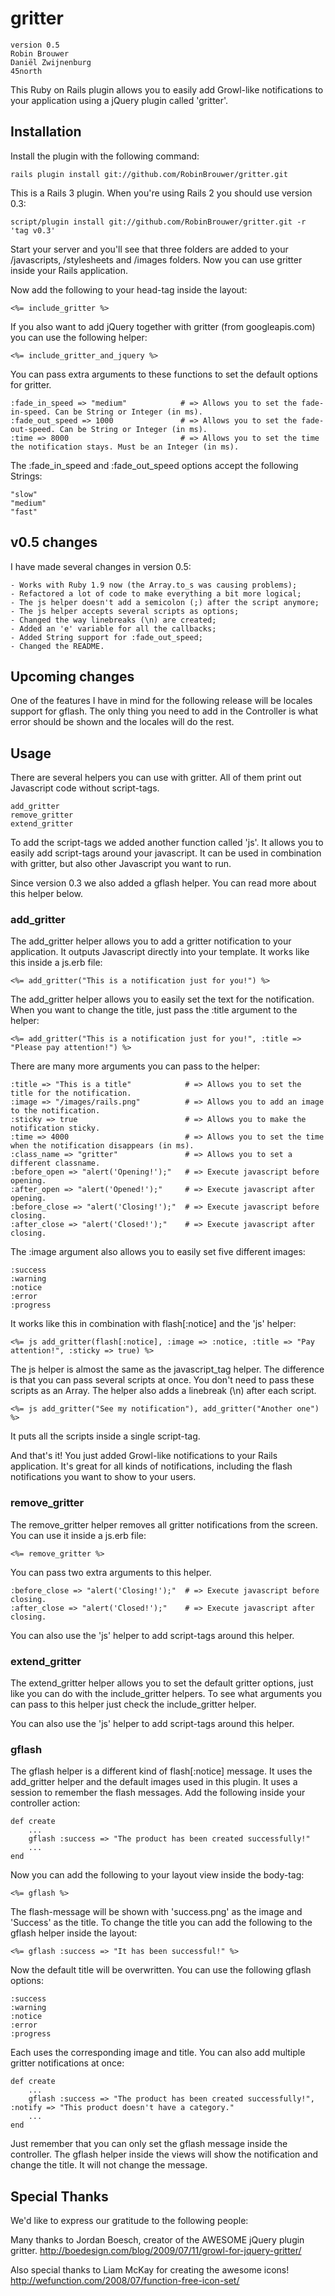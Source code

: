 # gritter

	version 0.5
	Robin Brouwer
	Daniël Zwijnenburg
	45north

This Ruby on Rails plugin allows you to easily add Growl-like notifications to your application using a jQuery plugin called 'gritter'.

## Installation

Install the plugin with the following command:

	rails plugin install git://github.com/RobinBrouwer/gritter.git

This is a Rails 3 plugin. When you're using Rails 2 you should use version 0.3:

	script/plugin install git://github.com/RobinBrouwer/gritter.git -r 'tag v0.3'

Start your server and you'll see that three folders are added to your /javascripts, /stylesheets and /images folders.
Now you can use gritter inside your Rails application.

Now add the following to your head-tag inside the layout:

	<%= include_gritter %>

If you also want to add jQuery together with gritter (from googleapis.com) you can use the following helper:

	<%= include_gritter_and_jquery %>

You can pass extra arguments to these functions to set the default options for gritter.

	:fade_in_speed => "medium"            # => Allows you to set the fade-in-speed. Can be String or Integer (in ms).
	:fade_out_speed => 1000               # => Allows you to set the fade-out-speed. Can be String or Integer (in ms).
	:time => 8000                         # => Allows you to set the time the notification stays. Must be an Integer (in ms).

The :fade_in_speed and :fade_out_speed options accept the following Strings:
	
	"slow"
	"medium"
	"fast"
	

## v0.5 changes

I have made several changes in version 0.5:

	- Works with Ruby 1.9 now (the Array.to_s was causing problems);
	- Refactored a lot of code to make everything a bit more logical;
	- The js helper doesn't add a semicolon (;) after the script anymore;
	- The js helper accepts several scripts as options;
	- Changed the way linebreaks (\n) are created;
	- Added an 'e' variable for all the callbacks;
	- Added String support for :fade_out_speed;
	- Changed the README.


## Upcoming changes

One of the features I have in mind for the following release will be locales support for gflash.
The only thing you need to add in the Controller is what error should be shown and the locales will do the rest.


## Usage

There are several helpers you can use with gritter. All of them print out Javascript code without script-tags.

	add_gritter
	remove_gritter
	extend_gritter
	
To add the script-tags we added another function called 'js'. It allows you to easily add script-tags around your javascript.
It can be used in combination with gritter, but also other Javascript you want to run.

Since version 0.3 we also added a gflash helper. You can read more about this helper below.


### add_gritter

The add_gritter helper allows you to add a gritter notification to your application. 
It outputs Javascript directly into your template. It works like this inside a js.erb file:

	<%= add_gritter("This is a notification just for you!") %>

The add_gritter helper allows you to easily set the text for the notification. 
When you want to change the title, just pass the :title argument to the helper:

	<%= add_gritter("This is a notification just for you!", :title => "Please pay attention!") %>

There are many more arguments you can pass to the helper:

	:title => "This is a title"            # => Allows you to set the title for the notification.
	:image => "/images/rails.png"          # => Allows you to add an image to the notification.
	:sticky => true                        # => Allows you to make the notification sticky.
	:time => 4000                          # => Allows you to set the time when the notification disappears (in ms).
	:class_name => "gritter"               # => Allows you to set a different classname.
	:before_open => "alert('Opening!');"   # => Execute javascript before opening.
	:after_open => "alert('Opened!');"     # => Execute javascript after opening.
	:before_close => "alert('Closing!');"  # => Execute javascript before closing.
	:after_close => "alert('Closed!');"    # => Execute javascript after closing.

The :image argument also allows you to easily set five different images:

	:success
	:warning
	:notice
	:error
	:progress

It works like this in combination with flash[:notice] and the 'js' helper:

	<%= js add_gritter(flash[:notice], :image => :notice, :title => "Pay attention!", :sticky => true) %>

The js helper is almost the same as the javascript_tag helper. The difference is that you can pass several scripts at once.
You don't need to pass these scripts as an Array. The helper also adds a linebreak (\n) after each script.

	<%= js add_gritter("See my notification"), add_gritter("Another one") %>

It puts all the scripts inside a single script-tag.

And that's it! You just added Growl-like notifications to your Rails application.
It's great for all kinds of notifications, including the flash notifications you want to show to your users.


### remove_gritter

The remove_gritter helper removes all gritter notifications from the screen. You can use it inside a js.erb file:

	<%= remove_gritter %>

You can pass two extra arguments to this helper.

	:before_close => "alert('Closing!');"  # => Execute javascript before closing.
	:after_close => "alert('Closed!');"    # => Execute javascript after closing.

You can also use the 'js' helper to add script-tags around this helper.


### extend_gritter

The extend_gritter helper allows you to set the default gritter options, just like you can do with the include_gritter helpers. 
To see what arguments you can pass to this helper just check the include_gritter helper.

You can also use the 'js' helper to add script-tags around this helper.


### gflash

The gflash helper is a different kind of flash[:notice] message. It uses the add_gritter helper and the default images used in this plugin.
It uses a session to remember the flash messages. Add the following inside your controller action:

	def create
		...
		gflash :success => "The product has been created successfully!"
		...
	end

Now you can add the following to your layout view inside the body-tag:

	<%= gflash %>
	
The flash-message will be shown with 'success.png' as the image and 'Success' as the title.
To change the title you can add the following to the gflash helper inside the layout:

	<%= gflash :success => "It has been successful!" %>
	
Now the default title will be overwritten. You can use the following gflash options:

	:success
	:warning
	:notice
	:error
	:progress

Each uses the corresponding image and title. You can also add multiple gritter notifications at once:

	def create
		...
		gflash :success => "The product has been created successfully!", :notify => "This product doesn't have a category."
		...
	end

Just remember that you can only set the gflash message inside the controller. 
The gflash helper inside the views will show the notification and change the title. It will not change the message.


## Special Thanks

We'd like to express our gratitude to the following people:

Many thanks to Jordan Boesch, creator of the AWESOME jQuery plugin gritter.
http://boedesign.com/blog/2009/07/11/growl-for-jquery-gritter/

Also special thanks to Liam McKay for creating the awesome icons!
http://wefunction.com/2008/07/function-free-icon-set/